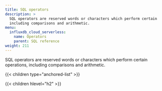 ```yaml
---
title: SQL operators
description: > 
  SQL operators are reserved words or characters which perform certain operations,
  including comparisons and arithmetic.
menu:
  influxdb_cloud_serverless:
    name: Operators
    parent: SQL reference
weight: 211
---
```


SQL operators are reserved words or characters which perform certain operations,
including comparisons and arithmetic.

{{< children type="anchored-list" >}}

{{< children hlevel="h2" >}}
